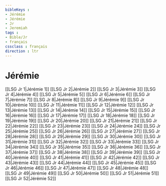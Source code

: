 ```yaml
---
bibleKeys : 
- Jérémie
- Jérémie
- Jr
- Jeremiah
tags : 
- Bible/Jr
- français
cssclass : français
direction : ltr
---
```


# Jérémie

[[LSG Jr 1|Jérémie 1]]
[[LSG Jr 2|Jérémie 2]]
[[LSG Jr 3|Jérémie 3]]
[[LSG Jr 4|Jérémie 4]]
[[LSG Jr 5|Jérémie 5]]
[[LSG Jr 6|Jérémie 6]]
[[LSG Jr 7|Jérémie 7]]
[[LSG Jr 8|Jérémie 8]]
[[LSG Jr 9|Jérémie 9]]
[[LSG Jr 10|Jérémie 10]]
[[LSG Jr 11|Jérémie 11]]
[[LSG Jr 12|Jérémie 12]]
[[LSG Jr 13|Jérémie 13]]
[[LSG Jr 14|Jérémie 14]]
[[LSG Jr 15|Jérémie 15]]
[[LSG Jr 16|Jérémie 16]]
[[LSG Jr 17|Jérémie 17]]
[[LSG Jr 18|Jérémie 18]]
[[LSG Jr 19|Jérémie 19]]
[[LSG Jr 20|Jérémie 20]]
[[LSG Jr 21|Jérémie 21]]
[[LSG Jr 22|Jérémie 22]]
[[LSG Jr 23|Jérémie 23]]
[[LSG Jr 24|Jérémie 24]]
[[LSG Jr 25|Jérémie 25]]
[[LSG Jr 26|Jérémie 26]]
[[LSG Jr 27|Jérémie 27]]
[[LSG Jr 28|Jérémie 28]]
[[LSG Jr 29|Jérémie 29]]
[[LSG Jr 30|Jérémie 30]]
[[LSG Jr 31|Jérémie 31]]
[[LSG Jr 32|Jérémie 32]]
[[LSG Jr 33|Jérémie 33]]
[[LSG Jr 34|Jérémie 34]]
[[LSG Jr 35|Jérémie 35]]
[[LSG Jr 36|Jérémie 36]]
[[LSG Jr 37|Jérémie 37]]
[[LSG Jr 38|Jérémie 38]]
[[LSG Jr 39|Jérémie 39]]
[[LSG Jr 40|Jérémie 40]]
[[LSG Jr 41|Jérémie 41]]
[[LSG Jr 42|Jérémie 42]]
[[LSG Jr 43|Jérémie 43]]
[[LSG Jr 44|Jérémie 44]]
[[LSG Jr 45|Jérémie 45]]
[[LSG Jr 46|Jérémie 46]]
[[LSG Jr 47|Jérémie 47]]
[[LSG Jr 48|Jérémie 48]]
[[LSG Jr 49|Jérémie 49]]
[[LSG Jr 50|Jérémie 50]]
[[LSG Jr 51|Jérémie 51]]
[[LSG Jr 52|Jérémie 52]]
